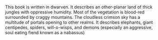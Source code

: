 This book is written in dwarven. It describes an other-planar land of thick jungles with oppressive humidity. Most of the vegetation is blood-red surrounded by craggy mountains. The cloudless crimson sky has a multitude of portals opening to other realms. It describes elephants, giant centipedes, spiders, will-o-wisps, and demons (especially an aggressive, soul eating fiend known as a nabassus)

